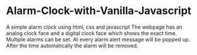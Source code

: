 # Alarm-Clock-with-Vanilla-Javascript
A simple alarm clock using html, css and javascript
The webpage has an analog clock face and a digital clock face which shows the exact time. Multiple alarms can be set. At every alarm alert message will be popped up. After the time automatically the alarm will be removed.
